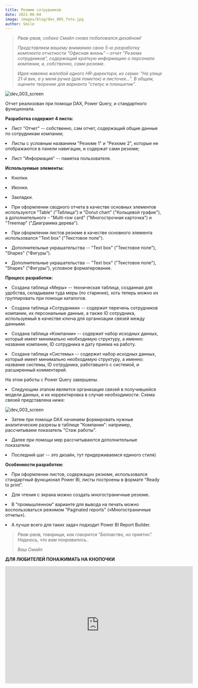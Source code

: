 ```yaml
---
title: Резюме сотрудников
date: 2021-06-04
image: images/blog/dev_005_foto.jpg
author: Smile
---
```


> *Рвав-рвав, собака Смайл снова побаловался дизайном!*
>
> *Представляем вашему вниманию свою 5-ю разработку комплекта отчетности "Офисная жизнь" – отчет "Резюме сотрудников", содержащий краткую информацию о персонале компании, и, собственно, сами резюме.*
>
> *Идея навеяна жалобой одного HR-директора, из серии: "На улице 21-й век, а у меня ручка (для пометок) и листочек…". В общем, оцените творение для варианта "стилус и планшетик".*

![dev_003_screen](https://kkadikin.ru/images/blog/dev_005_screen.jpg)

Отчет реализован при помощи DAX, Power Query, и стандартного функционала.


**Разработка содержит 4 листа:**

**<li>** Лист "Отчет" -- собственно, сам отчет, содержащий общие данные по сотрудникам компании; 

**<li>** Листы с условным названием "Резюме 1" и "Резюме 2", которые не отображаются в панели навигации, и содержат сами резюме;

**<li>** Лист "Информация" -- памятка пользователя.


**Используемые элементы:**

**<li>** Кнопки.

**<li>** Иконки.

**<li>** Закладки.

**<li>** При оформлении сводного отчета в качестве основных элементов используются "Table" ("Таблица") и "Donut chart" ("Кольцевой график"), а дополнительного – "Multi-row card" ("Многострочная карточка") и "Treemap" ("Диаграмма дерева").

**<li>** При оформлении листов резюме в качестве основного элемента использовался "Text box" ("Текстовое поле").

**<li>** Дополнительные украшательства -- "Text box" ("Текстовое поле"), "Shapes" ("Фигуры").

**<li>** Дополнительные украшательства -- "Text box" ("Текстовое поле"), "Shapes" ("Фигуры"), условное форматирование.


**Процесс разработки:**

**<li>** Создана таблица «Меры» -- техническая таблица, созданная для удобства, складываем туда меры (по старинке), хоть теперь можно их группировать при помощи каталогов.

**<li>** Создана таблица «Сотрудники» -- содержит перечень сотрудников компании, их персональные данные, а также ID сотрудника, используемый в качестве ключа для организации связей между данными.

**<li>** Создана таблица «Компании» -- содержит набор исходных данных, который имеет минимально необходимую структуру, а именно: название компании, ID сотрудника и дату приема на работу.

**<li>** Создана таблица «Системы» -- содержит набор исходных данных, который имеет минимально необходимую структуру, а именно: название системы, ID сотрудника, работавшего с системой, и расширенный комментарий.

На этом работы с Power Query завершены. 

**<li>** Следующим этапом является организация связей в получившейся модели данных, и их корректировка в случае необходимости. Схема связей представлена ниже:

![dev_003_screen](https://kkadikin.ru/images/blog/dev_005_relations.jpg)

**<li>** Затем при помощи DAX начинаем формировать нужные аналитические разрезы в таблице "Компании": например, рассчитываем показатель "Стаж работы".

**<li>** Далее при помощи мер рассчитываются дополнительные показатели.

**<li>** Последний шаг -- это дизайн, тут придерживаемся единого стиля)


**Особенности разработки:**

**<li>** При оформлении листов, содержащих резюме, использовался стандартный функционал Power BI, листы построены в формате "Ready to print".

**<li>** Для чтения с экрана можно создать многостраничные резюме.

**<li>** В "промышленном" варианте для вывода на печать можно воспользоваться режимом "Paginated reports" («Многостраничные отчеты»).

**<li>** А лучше всего для таких задач подходит Power BI Report Builder.



> *Рвав-рвав, товарищи, как говорится "Баловство, но приятно". Надеюсь, что вам понравилось..* 
>
> *Ваш Смайл*


**ДЛЯ ЛЮБИТЕЛЕЙ ПОНАЖИМАТЬ НА КНОПОЧКИ**

<iframe width="600" height="373.5" src="https://app.powerbi.com/view?r=eyJrIjoiYWQ4NTU2ZjMtZDljZC00MTk3LTlmZDktNzg0NDMyZjRkNjI3IiwidCI6IjE4YjFiOTZhLTk0MTQtNDE3MC1iNmNhLTZkODU3NTJlNTZmOCIsImMiOjZ9" frameborder="0" allowFullScreen="true"></iframe>